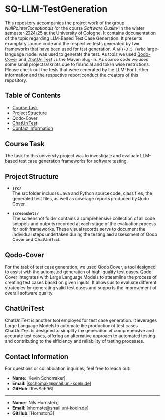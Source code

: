 # SQ-LLM-TestGeneration
This repository accompanies the project work of the group *NullPointerExceptionals* for the course *Software Quality* in the winter semester 2024/25 at the University of Cologne. It contains documentation of the topic regarding LLM-Based Test Case Generation. It presents examplary source code and the respective tests generated by two frameworks that have been used for test generation. A `GPT-3.5 Turbo` large-language model was used to generate the test. As tools we used [Qodo-Cover](https://github.com/qodo-ai/qodo-cover) and [ChatUniTest](https://github.com/ZJU-ACES-ISE/ChatUniTest) as the Maven plug-in. As source code we used some small projects/skripts due to financial and token wise restrictions. Please check out the tests that were generated by the LLM! For further information and the respective report conduct the creators of this repository.

## Table of Contents

- [Course Task](#course-task)
- [Project Structure](#project-structure)
- [Qodo-Cover](#qodo-cover)
- [ChatUniTest](#chatunitest)
- [Contact Information](#contact-information)

## Course Task

The task for this university project was to investigate and evaluate LLM-based test case generation frameworks for software testing.

## Project Structure

- **`src/`**  
 The src folder includes Java and Python source code, class files, the generated test files, as well as coverage reports produced by Qodo Cover.

- **`screenshots/`**  
  The screenshot folder contains a comprehensive collection of all code snippets and outputs recorded at each stage of the evaluation process for both frameworks. These visual records serve to document the individual steps undertaken during the testing and assessment of Qodo Cover and ChatUniTest.

## Qodo-Cover

For the task of test case generation, we used Qodo Cover, a tool designed to assist with the automated generation of high-quality test cases. Qodo Cover integrates with Large Language Models to streamline the process of creating test cases based on given inputs. It allows us to evaluate different strategies for generating valid test cases and supports the improvement of overall software quality.

## ChatUniTest

ChatUniTest is another tool employed for test case generation. It leverages Large Language Models to automate the production of test cases. ChatUniTest is designed to simplify the generation of comprehensive and accurate test cases, offering an alternative approach to automated testing and contributing to the efficiency and reliability of testing processes.

## Contact Information

For questions or collaboration inquiries, feel free to reach out:

- **Name**: [Kevin Schomaker]
- **Email**: [kschomak@smail.uni-koeln.de]
- **GitHub**: [KevSch96]

__________________________________________________________________

- **Name**: [Nils Hornstein]
- **Email**: [nhornste@smail.uni-koeln.de]
- **GitHub**: [Hornston3]
